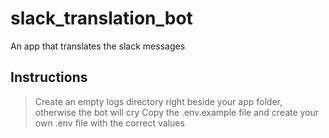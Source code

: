 # slack_translation_bot
An app that translates the slack messages


## Instructions
> Create an empty logs directory right beside your app folder, otherwise the bot will cry
> Copy the .env.example file and create your own .env file with the correct values
